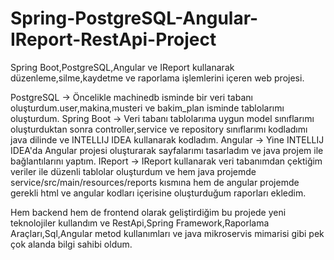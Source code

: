 # Spring-PostgreSQL-Angular-IReport-RestApi-Project
Spring Boot,PostgreSQL,Angular ve IReport kullanarak düzenleme,silme,kaydetme ve raporlama işlemlerini içeren web projesi.

PostgreSQL -> Öncelikle machinedb isminde bir veri tabanı oluşturdum.user,makina,musteri ve bakim_plan isminde tablolarımı oluşturdum.
Spring Boot -> Veri tabanı tablolarıma uygun model sınıflarımı oluşturduktan sonra controller,service ve repository sınıflarımı kodladımı java dilinde ve INTELLIJ IDEA kullanarak kodladım.
Angular -> Yine INTELLIJ IDEA'da Angular projesi oluşturarak sayfalarımı tasarladım ve java projem ile bağlantılarını yaptım.
IReport -> IReport kullanarak veri tabanımdan çektiğim veriler ile düzenli tablolar oluşturdum ve hem java projemde service/src/main/resources/reports kısmına hem de angular projemde gerekli html ve angular kodları içerisine oluşturduğum raporları ekledim.

Hem backend hem de frontend olarak geliştirdiğim bu projede yeni teknolojiler kullandım ve  RestApi,Spring Framework,Raporlama Araçları,Sql,Angular metod kullanımları ve java mikroservis mimarisi gibi pek çok alanda
bilgi sahibi oldum.
